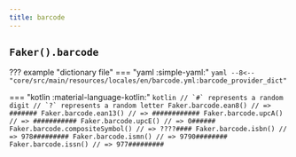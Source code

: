 ```yaml
---
title: barcode
---
```


## `Faker().barcode`

??? example "dictionary file"
    === "yaml :simple-yaml:"
        ```yaml
        --8<-- "core/src/main/resources/locales/en/barcode.yml:barcode_provider_dict"
        ```

=== "kotlin :material-language-kotlin:"
    ```kotlin
    // `#` represents a random digit
    // `?` represents a random letter
    Faker.barcode.ean8() // => #######
    Faker.barcode.ean13() // => ############
    Faker.barcode.upcA() // => ###########
    Faker.barcode.upcE() // => 0######
    Faker.barcode.compositeSymbol() // => ????####
    Faker.barcode.isbn() // => 978#########
    Faker.barcode.ismn() // => 9790########
    Faker.barcode.issn() // => 977#########
    ```
